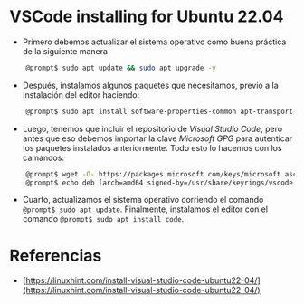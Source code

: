 # VSCode installing for Ubuntu 22.04
+ Primero debemos actualizar el sistema operativo como buena práctica de la siguiente manera
```bash
    @prompt$ sudo apt update && sudo apt upgrade -y
```
+ Después, instalamos algunos paquetes que necesitamos, previo a la instalación del editor haciendo:
```bash
    @prompt$ sudo apt install software-properties-common apt-transport-https wget -y
```
+ Luego, tenemos que incluir el repositorio de *Visual Studio Code*, pero antes que eso debemos importar la clave *Microsoft GPG* para autenticar los paquetes instalados anteriormente. Todo esto lo hacemos con los camandos:
```bash
    @prompt$ wget -O- https://packages.microsoft.com/keys/microsoft.asc | sudo gpg --dearmor | sudo tee /usr/share/keyrings/vscode.gpg
    @prompt$ echo deb [arch=amd64 signed-by=/usr/share/keyrings/vscode.gpg] https://packages.microsoft.com/repos/vscode stable main | sudo tee /etc/apt/sources.list.d/vscode.list
```
+ Cuarto, actualizamos el sistema operativo corriendo el comando `@prompt$ sudo apt update`. Finalmente, instalamos el editor con el comando `@prompt$ sudo apt install code`.

# Referencias
+ [https://linuxhint.com/install-visual-studio-code-ubuntu22-04/](https://linuxhint.com/install-visual-studio-code-ubuntu22-04/)